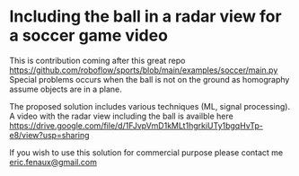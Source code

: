 # Including the ball in a radar view for a soccer game video

This is contribution coming after this great repo  https://github.com/roboflow/sports/blob/main/examples/soccer/main.py
Special problems occurs when the ball is not on the ground as homography assume objects are in a plane.

The proposed solution includes various techniques (ML, signal processing).
A video with the radar view including the ball is availble here https://drive.google.com/file/d/1FJvpVmD1kMLt1hgrkiUTy1bgqHvTp-e8/view?usp=sharing

If you wish to use this solution for commercial purpose please contact me eric.fenaux@gmail.com

